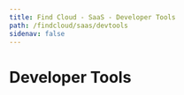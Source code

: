 ```yaml
---
title: Find Cloud - SaaS - Developer Tools
path: /findcloud/saas/devtools
sidenav: false
---
```


# Developer Tools